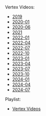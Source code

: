 Vertex Videos:

* [2019](https://youtu.be/FPpEio93hfQ)
* [2020-01](https://youtu.be/-9p9TWfJnbc)
* [2020-06](https://youtu.be/g2eb-lT4Ug4)
* [2021](https://youtu.be/1AZlDMSlevc)
* [2022-01](https://youtu.be/D_OQoinVD7M)
* [2022-04](https://youtu.be/dg4bCQyJXuo)
* [2022-07](https://youtu.be/VkB73ZjT_Po)
* [2022-10](https://youtu.be/nyUChEDt30g)
* [2023-01](https://youtu.be/24OdTUGfA1c)
* [2023-04](https://youtu.be/xtSCkMDZ9-M)
* [2023-07](https://youtu.be/ky3qiW7gg8c)
* [2023-10](https://youtu.be/GEaFuWokp2w)
* [2024-01](https://youtu.be/XmBW5YM9wYc)
* [2024-04](https://youtu.be/EKY55cFahsk)
* [2024-07](https://youtu.be/3cgPNeWfBvA)

Playlist:

* [Vertex Videos](https://www.youtube.com/watch?v=FPpEio93hfQ&list=PLcZeOS2Uqe-jJc1-AxkCcgr-ph9UFyQM0)
